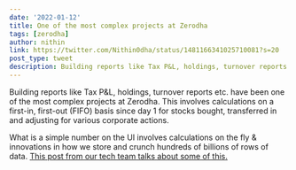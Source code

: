 ```yaml
---
date: '2022-01-12'
title: One of the most complex projects at Zerodha
tags: [zerodha]
author: nithin
link: https://twitter.com/Nithin0dha/status/1481166341025710081?s=20
post_type: tweet
description: Building reports like Tax P&L, holdings, turnover reports etc. have been one of the most complex projects at Zerodha...
---
```


Building reports like Tax P&L, holdings, turnover reports etc. have been one of the most complex projects at Zerodha. This involves calculations on a first-in, first-out (FIFO) basis since day 1 for stocks bought, transferred in and adjusting for various corporate actions.

What is a simple number on the UI involves calculations on the fly & innovations in how we store and crunch hundreds of billions of rows of data. [This post from our tech team talks about some of this.](https://zerodha.tech/blog/working-with-postgresql/) 
